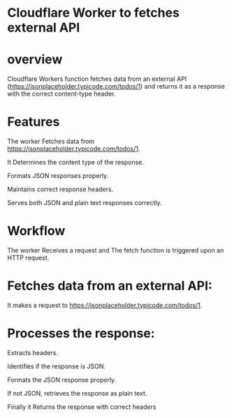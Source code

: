 # Cloudflare Worker to fetches external API

# overview
 Cloudflare Workers function  fetches data from an external API (https://jsonplaceholder.typicode.com/todos/1) and returns it as a response with the correct content-type header.


# Features
 The worker Fetches data from https://jsonplaceholder.typicode.com/todos/1.

It Determines the content type of the response.

Formats JSON responses properly.

Maintains correct response headers.

Serves both JSON and plain text responses correctly.

# Workflow
The worker Receives a request and The fetch function is triggered upon an HTTP request.

# Fetches data from an external API: 
It makes a request to https://jsonplaceholder.typicode.com/todos/1.

# Processes the response:

Extracts headers.

Identifies if the response is JSON.

Formats the JSON response properly.

If not JSON, retrieves the response as plain text.

Finally it Returns the response with correct headers
